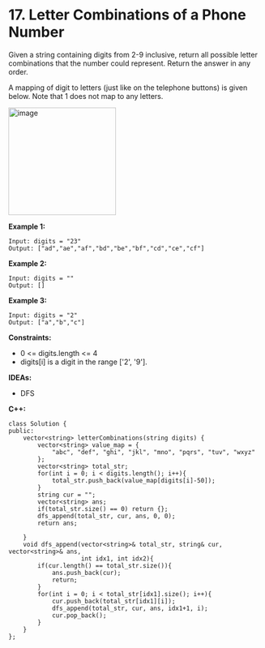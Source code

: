 # 17. Letter Combinations of a Phone Number
Given a string containing digits from 2-9 inclusive, return all possible letter combinations that the number could represent. Return the answer in any order.

A mapping of digit to letters (just like on the telephone buttons) is given below. Note that 1 does not map to any letters.

<img width="212" alt="image" src="https://user-images.githubusercontent.com/32319856/166137400-15d81b73-1c1f-4c98-93be-d6086a8295c3.png">

**Example 1:**
```
Input: digits = "23"
Output: ["ad","ae","af","bd","be","bf","cd","ce","cf"]
```

**Example 2:**
```
Input: digits = ""
Output: []
```

**Example 3:**
```
Input: digits = "2"
Output: ["a","b","c"]
```

**Constraints:**
* 0 <= digits.length <= 4
* digits[i] is a digit in the range ['2', '9'].

**IDEAs:**
* DFS

**C++:**
```
class Solution {
public:
    vector<string> letterCombinations(string digits) {
        vector<string> value_map = {
            "abc", "def", "ghi", "jkl", "mno", "pqrs", "tuv", "wxyz"
        };
        vector<string> total_str;
        for(int i = 0; i < digits.length(); i++){
            total_str.push_back(value_map[digits[i]-50]);
        }
        string cur = "";
        vector<string> ans;
        if(total_str.size() == 0) return {};
        dfs_append(total_str, cur, ans, 0, 0);
        return ans;
        
    }
    void dfs_append(vector<string>& total_str, string& cur, vector<string>& ans,
                    int idx1, int idx2){
        if(cur.length() == total_str.size()){
            ans.push_back(cur);
            return;
        }
        for(int i = 0; i < total_str[idx1].size(); i++){
            cur.push_back(total_str[idx1][i]);
            dfs_append(total_str, cur, ans, idx1+1, i);
            cur.pop_back();
        }
    }
};
```

